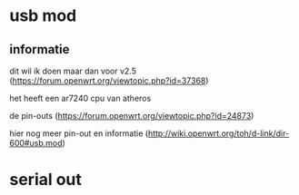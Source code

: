 usb mod
==============

informatie
----------------
dit wil ik doen maar dan voor v2.5 (https://forum.openwrt.org/viewtopic.php?id=37368)

het heeft een ar7240 cpu van atheros

de pin-outs (https://forum.openwrt.org/viewtopic.php?id=24873)

hier nog meer pin-out en informatie (http://wiki.openwrt.org/toh/d-link/dir-600#usb.mod)

serial out
==============
